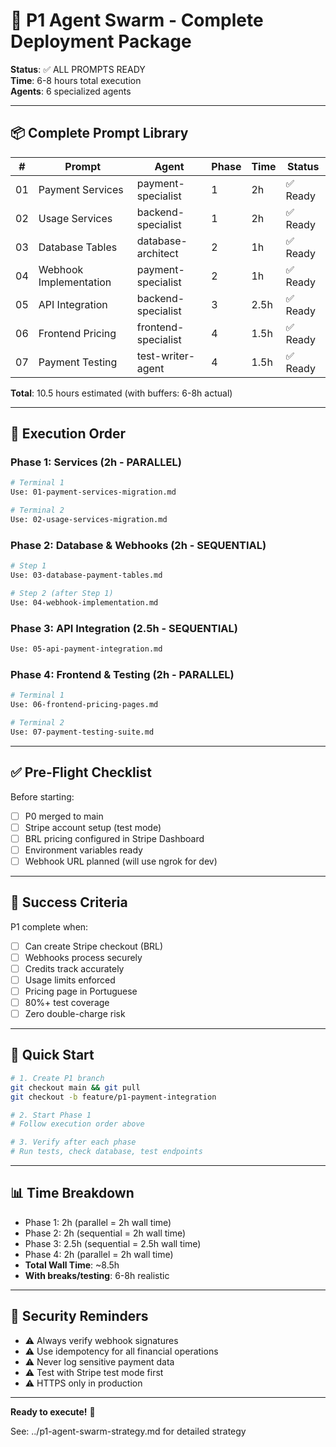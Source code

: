 # 🚀 P1 Agent Swarm - Complete Deployment Package

**Status**: ✅ ALL PROMPTS READY  
**Time**: 6-8 hours total execution  
**Agents**: 6 specialized agents

---

## 📦 Complete Prompt Library

| # | Prompt | Agent | Phase | Time | Status |
|---|--------|-------|-------|------|--------|
| 01 | Payment Services | payment-specialist | 1 | 2h | ✅ Ready |
| 02 | Usage Services | backend-specialist | 1 | 2h | ✅ Ready |
| 03 | Database Tables | database-architect | 2 | 1h | ✅ Ready |
| 04 | Webhook Implementation | payment-specialist | 2 | 1h | ✅ Ready |
| 05 | API Integration | backend-specialist | 3 | 2.5h | ✅ Ready |
| 06 | Frontend Pricing | frontend-specialist | 4 | 1.5h | ✅ Ready |
| 07 | Payment Testing | test-writer-agent | 4 | 1.5h | ✅ Ready |

**Total**: 10.5 hours estimated (with buffers: 6-8h actual)

---

## 🎯 Execution Order

### Phase 1: Services (2h - PARALLEL)
```bash
# Terminal 1
Use: 01-payment-services-migration.md

# Terminal 2  
Use: 02-usage-services-migration.md
```

### Phase 2: Database & Webhooks (2h - SEQUENTIAL)
```bash
# Step 1
Use: 03-database-payment-tables.md

# Step 2 (after Step 1)
Use: 04-webhook-implementation.md
```

### Phase 3: API Integration (2.5h - SEQUENTIAL)
```bash
Use: 05-api-payment-integration.md
```

### Phase 4: Frontend & Testing (2h - PARALLEL)
```bash
# Terminal 1
Use: 06-frontend-pricing-pages.md

# Terminal 2
Use: 07-payment-testing-suite.md
```

---

## ✅ Pre-Flight Checklist

Before starting:
- [ ] P0 merged to main
- [ ] Stripe account setup (test mode)
- [ ] BRL pricing configured in Stripe Dashboard
- [ ] Environment variables ready
- [ ] Webhook URL planned (will use ngrok for dev)

---

## 🎯 Success Criteria

P1 complete when:
- [ ] Can create Stripe checkout (BRL)
- [ ] Webhooks process securely
- [ ] Credits track accurately
- [ ] Usage limits enforced
- [ ] Pricing page in Portuguese
- [ ] 80%+ test coverage
- [ ] Zero double-charge risk

---

## 🚀 Quick Start

```bash
# 1. Create P1 branch
git checkout main && git pull
git checkout -b feature/p1-payment-integration

# 2. Start Phase 1
# Follow execution order above

# 3. Verify after each phase
# Run tests, check database, test endpoints
```

---

## 📊 Time Breakdown

- Phase 1: 2h (parallel = 2h wall time)
- Phase 2: 2h (sequential = 2h wall time)  
- Phase 3: 2.5h (sequential = 2.5h wall time)
- Phase 4: 2h (parallel = 2h wall time)
- **Total Wall Time**: ~8.5h
- **With breaks/testing**: 6-8h realistic

---

## 🔐 Security Reminders

- ⚠️ Always verify webhook signatures
- ⚠️ Use idempotency for all financial operations
- ⚠️ Never log sensitive payment data
- ⚠️ Test with Stripe test mode first
- ⚠️ HTTPS only in production

---

**Ready to execute!** 🎉

See: ../p1-agent-swarm-strategy.md for detailed strategy
